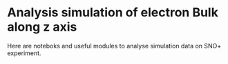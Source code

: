 # Analysis simulation of electron Bulk along z axis

Here are noteboks and useful modules to analyse simulation data on SNO+ experiment.
